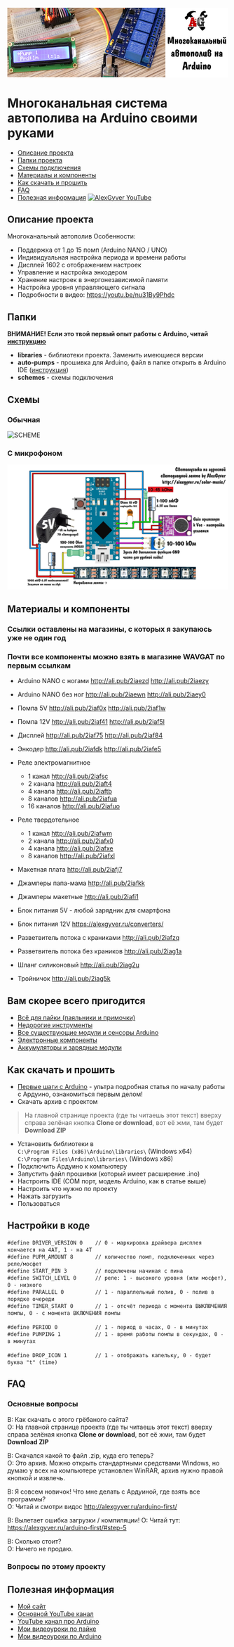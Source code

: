 ![PROJECT_PHOTO](https://github.com/AlexGyver/Auto-Pumps/blob/master/proj_img.jpg)
# Многоканальная система автополива на Arduino своими руками
* [Описание проекта](#chapter-0)
* [Папки проекта](#chapter-1)
* [Схемы подключения](#chapter-2)
* [Материалы и компоненты](#chapter-3)
* [Как скачать и прошить](#chapter-4)
* [FAQ](#chapter-5)
* [Полезная информация](#chapter-6)
[![AlexGyver YouTube](http://alexgyver.ru/git_banner.jpg)](https://www.youtube.com/channel/UCgtAOyEQdAyjvm9ATCi_Aig?sub_confirmation=1)

<a id="chapter-0"></a>
## Описание проекта
Многоканальный автополив
Особенности:
- Поддержка от 1 до 15 помп (Arduino NANO / UNO)
- Индивидуальная настройка периода и времени работы
- Дисплей 1602 с отображением настроек
- Управление и настройка энкодером
- Хранение настроек в энергонезависимой памяти
- Настройка уровня управляющего сигнала
- Подробности в видео: https://youtu.be/nu31By9Phdc

<a id="chapter-1"></a>
## Папки
**ВНИМАНИЕ! Если это твой первый опыт работы с Arduino, читай [инструкцию](#chapter-4)**
- **libraries** - библиотеки проекта. Заменить имеющиеся версии
- **auto-pumps** - прошивка для Arduino, файл в папке открыть в Arduino IDE ([инструкция](#chapter-4))
- **schemes** - схемы подключения

<a id="chapter-2"></a>
## Схемы
### Обычная
![SCHEME](https://github.com/AlexGyver/ColorMusic/blob/master/schemes/scheme2.jpg)
### С микрофоном
![SCHEME](https://github.com/AlexGyver/ColorMusic/blob/master/schemes/scheme3.jpg)

<a id="chapter-3"></a>
## Материалы и компоненты
### Ссылки оставлены на магазины, с которых я закупаюсь уже не один год
### Почти все компоненты можно взять в магазине WAVGAT по первым ссылкам
* Arduino NANO с ногами http://ali.pub/2iaezd http://ali.pub/2iaezy
* Arduino NANO без ног http://ali.pub/2iaewn http://ali.pub/2iaey0
* Помпа 5V  http://ali.pub/2iaf0x  http://ali.pub/2iaf1w
* Помпа 12V http://ali.pub/2iaf41  http://ali.pub/2iaf5l
* Дисплей http://ali.pub/2iaf75  http://ali.pub/2iaf84
* Энкодер http://ali.pub/2iafdk  http://ali.pub/2iafe5
* Реле электромагнитное
  * 1 канал http://ali.pub/2iafsc
  * 2 канала http://ali.pub/2iaft4
  * 4 канала http://ali.pub/2iaftb
  * 8 каналов http://ali.pub/2iafua
  * 16 каналов http://ali.pub/2iafuo
* Реле твердотельное
  * 1 канал http://ali.pub/2iafwm
  * 2 канала http://ali.pub/2iafx0
  * 4 канала http://ali.pub/2iafxe
  * 8 каналов http://ali.pub/2iafxl
* Макетная плата http://ali.pub/2iafj7
* Джамперы папа-мама http://ali.pub/2iafkk
* Джамперы макетные http://ali.pub/2iafi1
* Блок питания 5V - любой зарядник для смартфона
* Блок питания 12V https://alexgyver.ru/converters/

* Разветвитель потока с краниками http://ali.pub/2iafzq
* Разветвитель потока без краников http://ali.pub/2iag1a
* Шланг силиконовый http://ali.pub/2iag2u
* Тройничок http://ali.pub/2iag5k

## Вам скорее всего пригодится
* [Всё для пайки (паяльники и примочки)](http://alexgyver.ru/all-for-soldering/)
* [Недорогие инструменты](http://alexgyver.ru/my_instruments/)
* [Все существующие модули и сенсоры Arduino](http://alexgyver.ru/arduino_shop/)
* [Электронные компоненты](http://alexgyver.ru/electronics/)
* [Аккумуляторы и зарядные модули](http://alexgyver.ru/18650/)

<a id="chapter-4"></a>
## Как скачать и прошить
* [Первые шаги с Arduino](http://alexgyver.ru/arduino-first/) - ультра подробная статья по началу работы с Ардуино, ознакомиться первым делом!
* Скачать архив с проектом
> На главной странице проекта (где ты читаешь этот текст) вверху справа зелёная кнопка **Clone or download**, вот её жми, там будет **Download ZIP**
* Установить библиотеки в  
`C:\Program Files (x86)\Arduino\libraries\` (Windows x64)  
`C:\Program Files\Arduino\libraries\` (Windows x86)
* Подключить Ардуино к компьютеру
* Запустить файл прошивки (который имеет расширение .ino)
* Настроить IDE (COM порт, модель Arduino, как в статье выше)
* Настроить что нужно по проекту
* Нажать загрузить
* Пользоваться  

## Настройки в коде
    #define DRIVER_VERSION 0    // 0 - маркировка драйвера дисплея кончается на 4АТ, 1 - на 4Т
    #define PUPM_AMOUNT 8       // количество помп, подключенных через реле/мосфет
    #define START_PIN 3         // подключены начиная с пина
    #define SWITCH_LEVEL 0      // реле: 1 - высокого уровня (или мосфет), 0 - низкого
    #define PARALLEL 0          // 1 - параллельный полив, 0 - полив в порядке очереди
    #define TIMER_START 0       // 1 - отсчёт периода с момента ВЫКЛЮЧЕНИЯ помпы, 0 - с момента ВКЛЮЧЕНИЯ помпы
    
    #define PERIOD 0            // 1 - период в часах, 0 - в минутах
    #define PUMPING 1           // 1 - время работы помпы в секундах, 0 - в минутах
    
    #define DROP_ICON 1         // 1 - отображать капельку, 0 - будет буква "t" (time)
    
<a id="chapter-5"></a>
## FAQ
### Основные вопросы
В: Как скачать с этого грёбаного сайта?  
О: На главной странице проекта (где ты читаешь этот текст) вверху справа зелёная кнопка **Clone or download**, вот её жми, там будет **Download ZIP**

В: Скачался какой то файл .zip, куда его теперь?  
О: Это архив. Можно открыть стандартными средствами Windows, но думаю у всех на компьютере установлен WinRAR, архив нужно правой кнопкой и извлечь.

В: Я совсем новичок! Что мне делать с Ардуиной, где взять все программы?  
О: Читай и смотри видос http://alexgyver.ru/arduino-first/

В: Вылетает ошибка загрузки / компиляции!
О: Читай тут: https://alexgyver.ru/arduino-first/#step-5

В: Сколько стоит?  
О: Ничего не продаю.

### Вопросы по этому проекту

<a id="chapter-6"></a>
## Полезная информация
* [Мой сайт](http://alexgyver.ru/)
* [Основной YouTube канал](https://www.youtube.com/channel/UCgtAOyEQdAyjvm9ATCi_Aig?sub_confirmation=1)
* [YouTube канал про Arduino](https://www.youtube.com/channel/UC4axiS76D784-ofoTdo5zOA?sub_confirmation=1)
* [Мои видеоуроки по пайке](https://www.youtube.com/playlist?list=PLOT_HeyBraBuMIwfSYu7kCKXxQGsUKcqR)
* [Мои видеоуроки по Arduino](http://alexgyver.ru/arduino_lessons/)